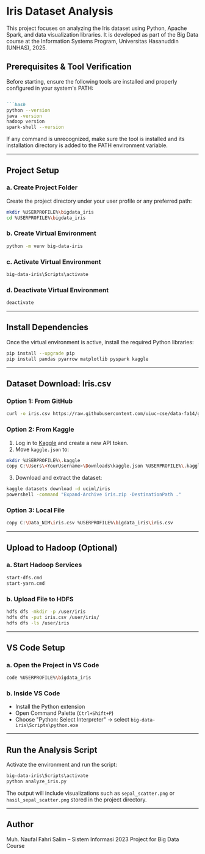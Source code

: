 # Iris Dataset Analysis
This project focuses on analyzing the Iris dataset using Python, Apache Spark, and data visualization libraries. It is developed as part of the Big Data course at the Information Systems Program, Universitas Hasanuddin (UNHAS), 2025.

## Prerequisites & Tool Verification
Before starting, ensure the following tools are installed and properly configured in your system's PATH:

````markdown

```bash
python --version
java -version
hadoop version
spark-shell --version
````

If any command is unrecognized, make sure the tool is installed and its installation directory is added to the PATH environment variable.

---

## Project Setup

### a. Create Project Folder

Create the project directory under your user profile or any preferred path:

```bash
mkdir %USERPROFILE%\bigdata_iris
cd %USERPROFILE%\bigdata_iris
```

### b. Create Virtual Environment

```bash
python -m venv big-data-iris
```

### c. Activate Virtual Environment

```bash
big-data-iris\Scripts\activate
```

### d. Deactivate Virtual Environment

```bash
deactivate
```

---

## Install Dependencies

Once the virtual environment is active, install the required Python libraries:

```bash
pip install --upgrade pip
pip install pandas pyarrow matplotlib pyspark kaggle
```

---

## Dataset Download: Iris.csv

### Option 1: From GitHub

```bash
curl -o iris.csv https://raw.githubusercontent.com/uiuc-cse/data-fa14/gh-pages/data/iris.csv
```

### Option 2: From Kaggle

1. Log in to [Kaggle](https://www.kaggle.com/account) and create a new API token.
2. Move `kaggle.json` to:

```bash
mkdir %USERPROFILE%\.kaggle
copy C:\Users\<YourUsername>\Downloads\kaggle.json %USERPROFILE%\.kaggle\
```

3. Download and extract the dataset:

```bash
kaggle datasets download -d uciml/iris
powershell -command "Expand-Archive iris.zip -DestinationPath ."
```

### Option 3: Local File

```bash
copy C:\Data_NIM\iris.csv %USERPROFILE%\bigdata_iris\iris.csv
```

---

## Upload to Hadoop (Optional)

### a. Start Hadoop Services

```bash
start-dfs.cmd
start-yarn.cmd
```

### b. Upload File to HDFS

```bash
hdfs dfs -mkdir -p /user/iris
hdfs dfs -put iris.csv /user/iris/
hdfs dfs -ls /user/iris
```

---

## VS Code Setup

### a. Open the Project in VS Code

```bash
code %USERPROFILE%\bigdata_iris
```

### b. Inside VS Code

* Install the Python extension
* Open Command Palette (`Ctrl+Shift+P`)
* Choose "Python: Select Interpreter" → select `big-data-iris\Scripts\python.exe`

---

## Run the Analysis Script

Activate the environment and run the script:

```bash
big-data-iris\Scripts\activate
python analyze_iris.py
```

The output will include visualizations such as `sepal_scatter.png` or `hasil_sepal_scatter.png` stored in the project directory.

---

## Author

Muh. Naufal Fahri Salim – Sistem Informasi 2023
Project for Big Data Course


